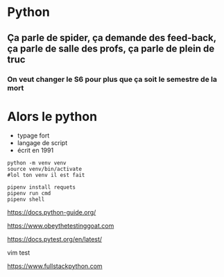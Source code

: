 # Python

## Ça parle de spider, ça demande des feed-back, ça parle de salle des profs, ça parle de plein de truc

### On veut changer le S6 pour plus que ça soit le semestre de la mort

 # Alors le python

* typage fort
* langage de script
* écrit en 1991

```
python -m venv venv
source venv/bin/activate
#lol ton venv il est fait
```

```
pipenv install requets
pipenv run cmd
pipenv shell
```

https://docs.python-guide.org/

https://www.obeythetestinggoat.com

https://docs.pytest.org/en/latest/

vim test

https://www.fullstackpython.com

